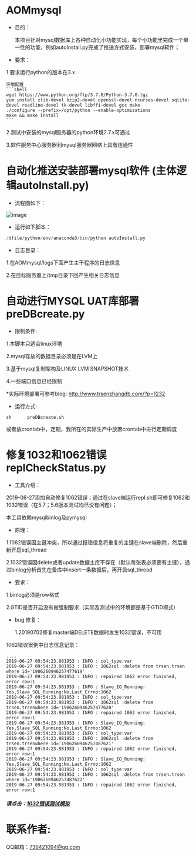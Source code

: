 # AOMmysql
* 目的：
  
  本项目针对mysql数据库上各种自动化小功能实现，每个小功能里完成一个单一性的功能，例如autoInstall.py完成了推送方式安装，部署mysql软件；
  
* 要求：

1.要求运行python的版本在3.x

    环境配置
    ```shell
    wget https://www.python.org/ftp/3.7.0/Python-3.7.0.tgz
    yum install zlib-devel bzip2-devel openssl-devel ncurses-devel sqlite-devel readline-devel tk-devel libffi-devel gcc make
    ./configure --prefix=/opt/python --enable-optimizations
    make && make install 
    ```
2.测试中安装的mysql服务器的python环境2.7.x可通过

3.软件服务中心服务器到mysql服务器网络上具有连通性



# 自动化推送安装部署mysql软件 (主体逻辑autoInstall.py)

* 流程图如下：

![image](https://github.com/trsenzhang/AOMmysql/blob/master/doc/auto_install_mysql_soft.PNG)

* 运行如下脚本：

``` python
/dfile/python/env/anaconda3/bin/python autoInstall.py
```

* 日志目录：

1.在AOMmysql/logs下面产生主干程序的日志信息

2.在目标服务器上/tmp目录下回产生相关日志信息



# 自动进行MYSQL UAT库部署 preDBcreate.py

* 限制条件:

 1.本脚本只适合linux环境
 
 2.mysql存放的数据目录必须是在LVM上

 3.基于mysql复制架构及LINUX LVM SNAPSHOT技术

 4.一些端口信息已经限制

*实际环境部署可参考blog:
http://www.trsenzhangdb.com/?p=1232

* 运行方式:
```shell
sh  	preDBcreate.sh
```
或者放crontab中，定期，我所在的实际生产中放置crontab中进行定期调度


# 修复1032和1062错误 replCheckStatus.py 

* 工具介绍：

2019-06-27添加自动修复1062错误；通过在slave端运行repl.sh即可修复1062和1032错误（在5.7；5.6版本测试均已没有问题）；

本工具依赖mysqlbinlog及pymysql

* 原理：

1.1062错误因主键冲突，所以通过报错信息将重复的主键在slave端删除，然后重新开启sql_thread

2.1032错误因delete或者update数据主库不存在（默认每张表必须要有主键），通过binlog分析首先在备库中insert一条数据后，再开启sql_thread

* 要求：

 1.binlog必须是row格式

 2.GTID是否开启没有做强制要求（实际及测试中的环境都是基于GTID模式）

* bug 修复：
  
  1.20190702修复master端DELETE数据时发生1032错误，不可用


1062错误案例中日志信息记录：
```
....
2019-06-27 09:54:23.981953 : INFO : col_type:var
2019-06-27 09:54:23.981953 : INFO : 1062sql :delete from trsen.trsen where id='1906260946257477619'
2019-06-27 09:54:23.981953 : INFO : repaired 1062 error finished, error row:1
2019-06-27 09:54:23.981953 : INFO : Slave_IO_Running: Yes,Slave_SQL_Running:No,Last_Errno:1062
2019-06-27 09:54:23.981953 : INFO : col_type:var
2019-06-27 09:54:23.981953 : INFO : 1062sql :delete from trsen.trsenwhere id='1906260946257477620'
2019-06-27 09:54:23.981953 : INFO : repaired 1062 error finished, error row:1
2019-06-27 09:54:23.981953 : INFO : Slave_IO_Running: Yes,Slave_SQL_Running:No,Last_Errno:1062
2019-06-27 09:54:23.981953 : INFO : col_type:var
2019-06-27 09:54:23.981953 : INFO : 1062sql :delete from trsen.trsenwhere id='1906260946257487621'
2019-06-27 09:54:23.981953 : INFO : repaired 1062 error finished, error row:1
2019-06-27 09:54:23.981953 : INFO : Slave_IO_Running: Yes,Slave_SQL_Running:No,Last_Errno:1062
2019-06-27 09:54:23.981953 : INFO : col_type:var
2019-06-27 09:54:23.981953 : INFO : 1062sql :delete from trsen.trsen where id='1906260946257487622'
2019-06-27 09:54:23.981953 : INFO : repaired 1062 error finished, error row:1
```


##### 请点击：[1032错误测试模拟](http://www.trsenzhangdb.com/?p=1241)


# 联系作者:
QQ邮箱：736421094@qq.com


















